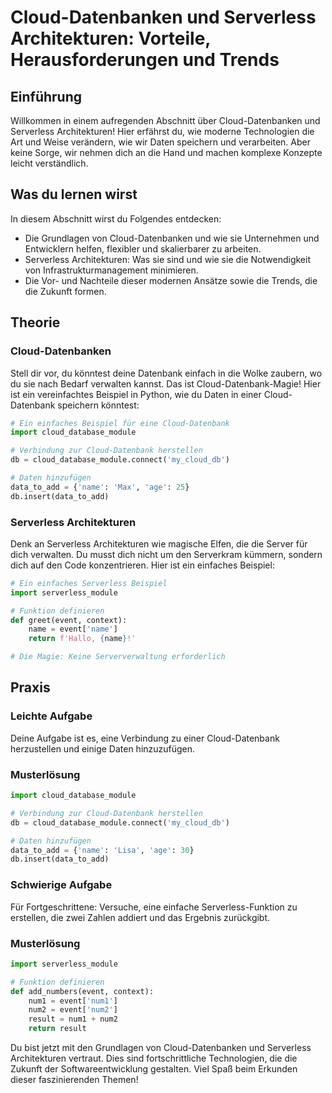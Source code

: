 
# Cloud-Datenbanken und Serverless Architekturen: Vorteile, Herausforderungen und Trends

## Einführung

Willkommen in einem aufregenden Abschnitt über Cloud-Datenbanken und Serverless Architekturen! Hier erfährst du, wie moderne Technologien die Art und Weise verändern, wie wir Daten speichern und verarbeiten. Aber keine Sorge, wir nehmen dich an die Hand und machen komplexe Konzepte leicht verständlich.

## Was du lernen wirst

In diesem Abschnitt wirst du Folgendes entdecken:

- Die Grundlagen von Cloud-Datenbanken und wie sie Unternehmen und Entwicklern helfen, flexibler und skalierbarer zu arbeiten.
- Serverless Architekturen: Was sie sind und wie sie die Notwendigkeit von Infrastrukturmanagement minimieren.
- Die Vor- und Nachteile dieser modernen Ansätze sowie die Trends, die die Zukunft formen.

## Theorie

### Cloud-Datenbanken

Stell dir vor, du könntest deine Datenbank einfach in die Wolke zaubern, wo du sie nach Bedarf verwalten kannst. Das ist Cloud-Datenbank-Magie! Hier ist ein vereinfachtes Beispiel in Python, wie du Daten in einer Cloud-Datenbank speichern könntest:

```python
# Ein einfaches Beispiel für eine Cloud-Datenbank
import cloud_database_module

# Verbindung zur Cloud-Datenbank herstellen
db = cloud_database_module.connect('my_cloud_db')

# Daten hinzufügen
data_to_add = {'name': 'Max', 'age': 25}
db.insert(data_to_add)
```

### Serverless Architekturen

Denk an Serverless Architekturen wie magische Elfen, die die Server für dich verwalten. Du musst dich nicht um den Serverkram kümmern, sondern dich auf den Code konzentrieren. Hier ist ein einfaches Beispiel:

```python
# Ein einfaches Serverless Beispiel
import serverless_module

# Funktion definieren
def greet(event, context):
    name = event['name']
    return f'Hallo, {name}!'

# Die Magie: Keine Serververwaltung erforderlich
```

## Praxis

### Leichte Aufgabe

Deine Aufgabe ist es, eine Verbindung zu einer Cloud-Datenbank herzustellen und einige Daten hinzuzufügen.

### Musterlösung

```python
import cloud_database_module

# Verbindung zur Cloud-Datenbank herstellen
db = cloud_database_module.connect('my_cloud_db')

# Daten hinzufügen
data_to_add = {'name': 'Lisa', 'age': 30}
db.insert(data_to_add)
```

### Schwierige Aufgabe

Für Fortgeschrittene: Versuche, eine einfache Serverless-Funktion zu erstellen, die zwei Zahlen addiert und das Ergebnis zurückgibt.

### Musterlösung

```python
import serverless_module

# Funktion definieren
def add_numbers(event, context):
    num1 = event['num1']
    num2 = event['num2']
    result = num1 + num2
    return result
```

Du bist jetzt mit den Grundlagen von Cloud-Datenbanken und Serverless Architekturen vertraut. Dies sind fortschrittliche Technologien, die die Zukunft der Softwareentwicklung gestalten. Viel Spaß beim Erkunden dieser faszinierenden Themen!
